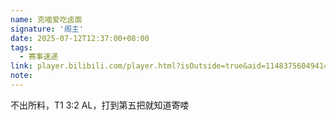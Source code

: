```yaml
---
name: 克喵爱吃卤面
signature: '阁主'
date: 2025-07-12T12:37:00+08:00
tags:
  - 赛事速递
link: player.bilibili.com/player.html?isOutside=true&aid=114837560494144&bvid=BV1qXu5z1EmL&cid=30988239076&p=1
note:
---
```


不出所料，T1 3:2 AL，打到第五把就知道寄喽